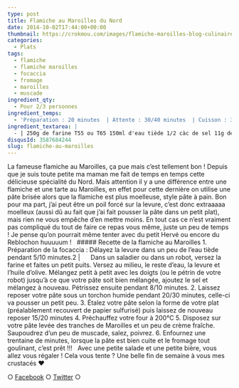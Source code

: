 ```yaml
---
type: post
title: Flamiche au Maroilles du Nord
date: 2014-10-02T17:44:00+00:00
thumbnail: https://crokmou.com/images/flamiche-maroilles-blog-culinaire-crokmou.jpg
categories: 
  - Plats
tags: 
  - flamiche
  - flamiche maroilles
  - focaccia
  - fromage
  - maroilles
  - muscade
ingredient_qty: 
  - Pour 2/3 personnes
ingredient_temps: 
  - 'Préparation : 20 minutes  | Attente : 30/40 minutes  | Cuisson : 30 minutes'
ingredient_textarea: |
  - | 250g de farine T55 ou T65 150ml d'eau tiède 1/2 càc de sel 11g de levure sèche (6/7g pour un truc moins levé) 2 càs d'huile d'olive 200g de Maroilles 10ml de crème fraîche épaisse noix de muscade sel & poivre
disqusId: 3587684244
slug: flamiche-au-maroilles
---
```


La fameuse flamiche au Maroilles, ça pue mais c’est tellement bon ! Depuis que je suis toute petite ma maman me fait de temps en temps cette délicieuse spécialité du Nord. Mais attention il y a une différence entre une flamiche et une tarte au Maroilles, en effet pour cette dernière on utilise une pâte brisée alors que la flamiche est plus moelleuse, style pâte à pain. Bon pour ma part, j’ai peut être un poil forcé sur la levure, c’est donc extraaaaa moelleux (aussi dû au fait que j’ai fait pousser la pâte dans un petit plat), mais rien ne vous empêche d’en mettre moins. En tout cas ce n’est vraiment pas compliqué du tout de faire ce repas vous même, juste un peu de temps ! Je pense qu’on pourrait même tenter avec du petit Hervé ou encore du Reblochon huuuuum !   ##### Recette de la flamiche au Maroilles 1\. Préparation de la focaccia : Délayez la levure dans un peu de l’eau tiède pendant 5/10 minutes.2 |      Dans un saladier ou dans un robot, versez la farine et faites un petit puits. Versez au milieu, le reste d’eau, la levure et l’huile d’olive. Mélangez petit à petit avec les doigts (ou le pétrin de votre robot) jusqu’à ce que votre pâte soit bien mélangée, ajoutez le sel et mélangez à nouveau. Pétrissez ensuite pendant 8/10 minutes. 2\. Laissez reposer votre pâte sous un torchon humide pendant 20/30 minutes, celle-ci va pousser un petit peu. 3\. Étalez votre pâte selon la forme de votre plat (préalablement recouvert de papier sulfurisé) puis laissez de nouveau reposer 15/20 minutes 4\. Préchauffez votre four à 200°C 5\. Disposez sur votre pâte levée des tranches de Maroilles et un peu de crème fraîche. Saupoudrez d’un peu de muscade, salez, poivrez. 6\. Enfournez une trentaine de minutes, lorsque la pâte est bien cuite et le fromage tout goulinant, c’est prêt !!!   Avec une petite salade et une petite bière, vous allez vous régaler ! Cela vous tente ? Une belle fin de semaine à vous mes crustacés ❤  

○ [Facebook](https://www.facebook.com/crokmou.blog) ○ [Twitter](https://twitter.com/Crokmou) ○